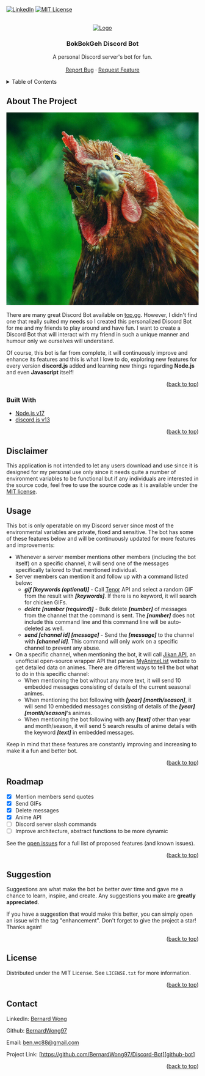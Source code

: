 <div id="top"/>

[![LinkedIn][linkedin-shield]][linkedin-url]
[![MIT License][license-shield]][license-url]


<br />
<div align="center">
  <a href="https://github.com/BernardWong97/DiscordBot">
    <img src="attachments/discord_logo.svg" alt="Logo" width="80" height="80">
  </a>

  <h3 align="center">BokBokGeh Discord Bot</h3>

  <p align="center">
    A personal Discord server's bot for fun.
    <br />
    <br />
    <a href="https://github.com/BernardWong97/Discord-Bot/issues">Report Bug</a>
    ·
    <a href="https://github.com/BernardWong97/Discord-Bot/issues">Request Feature</a>
  </p>
</div>


<details>
  <summary>Table of Contents</summary>
  <ol>
    <li>
      <a href="#about-the-project">About The Project</a>
      <ul>
        <li><a href="#built-with">Built With</a></li>
      </ul>
    </li>
    <li><a href="#disclaimer">Disclaimer</a></li>
    <li><a href="#usage">Usage</a></li>
    <li><a href="#roadmap">Roadmap</a></li>
    <li><a href="#suggestion">Suggestion</a></li>
    <li><a href="#license">License</a></li>
    <li><a href="#contact">Contact</a></li>
  </ol>
</details>


## About The Project

[![Product Name Screen Shot][product-screenshot]](https://github.com/BernardWong97/Discord-Bot)

There are many great Discord Bot available on <a href="https://top.gg">top.gg</a>. However, I didn't find one that really suited my needs so I created this personalized Discord Bot for me and my friends to play around and have fun. I want to create a Discord Bot that will interact with my friend in such a unique manner and humour only we ourselves will understand.

Of course, this bot is far from complete, it will continuously improve and enhance its features and this is what I love to do, exploring new features for every version **discord.js** added and learning new things regarding **Node.js** and even **Javascript** itself!


<p align="right">(<a href="#top">back to top</a>)</p>


### Built With

* [Node.js v17](https://nodejs.org/)
* [discord.js v13](https://discord.js.org/)

<p align="right">(<a href="#top">back to top</a>)</p>


## Disclaimer

This application is not intended to let any users download and use since it is designed for my personal use only since it needs quite a number of environment variables to be functional but if any individuals are interested in the source code, feel free to use the source code as it is available under the <a href="https://github.com/BernardWong97/Discord-Bot/blob/master/LICENSE.txt">MIT license</a>.


## Usage

This bot is only operatable on my Discord server since most of the environmental variables are private, fixed and sensitive. The bot has some of these features below and will be continuously updated for more features and improvements:

* Whenever a server member mentions other members (including the bot itself) on a specific channel, it will send one of the messages specifically tailored to that mentioned individual.
* Server members can mention it and follow up with a command listed below:
  * ***gif [keywords (optional)]*** - Call [Tenor](https://tenor.com) API and select a random GIF from the result with ***[keywords]***. If there is no keyword, it will search for chicken GIFs.
  * ***delete [number (required)]*** - Bulk delete ***[number]*** of messages from the channel that the command is sent. The ***[number]*** does not include this command line and this command line will be auto-deleted as well.
  * ***send [channel id] [message]*** - Send the ***[message]*** to the channel with ***[channel id]***. This command will only work on a specific channel to prevent any abuse.
* On a specific channel, when mentioning the bot, it will call [Jikan API](https://jikan.moe), an unofficial open-source wrapper API that parses [MyAnimeList](https://myanimelist.net) website to get detailed data on animes. There are different ways to tell the bot what to do in this specific channel:
  * When mentioning the bot without any more text, it will send 10 embedded messages consisting of details of the current seasonal animes.
  * When mentioning the bot following with ***[year]*** ***[month/season]***, it will send 10 embedded messages consisting of details of the ***[year]*** ***[month/season]***'s animes.
  * When mentioning the bot following with any ***[text]*** other than year and month/season, it will send 5 search results of anime details with the keyword ***[text]*** in embedded messages.

Keep in mind that these features are constantly improving and increasing to make it a fun and better bot.

<p align="right">(<a href="#top">back to top</a>)</p>


## Roadmap

- [x] Mention members send quotes
- [x] Send GIFs
- [x] Delete messages
- [x] Anime API
- [ ] Discord server slash commands
- [ ] Improve architecture, abstract functions to be more dynamic

See the [open issues](https://github.com/BernardWong97/Discord-Bot/issues) for a full list of proposed features (and known issues).

<p align="right">(<a href="#top">back to top</a>)</p>


## Suggestion

Suggestions are what make the bot be better over time and gave me a chance to learn, inspire, and create. Any suggestions you make are **greatly appreciated**.

If you have a suggestion that would make this better, you can simply open an issue with the tag "enhancement".
Don't forget to give the project a star! Thanks again!

<p align="right">(<a href="#top">back to top</a>)</p>


## License

Distributed under the MIT License. See `LICENSE.txt` for more information.

<p align="right">(<a href="#top">back to top</a>)</p>


## Contact

LinkedIn: [Bernard Wong][linkedin-url]

Github: [BernardWong97][github-me]

Email: [ben.wc88@gmail.com](mailto:ben.wc88@gmail.com)

Project Link: [https://github.com/BernardWong97/Discord-Bot][github-bot]

<p align="right">(<a href="#top">back to top</a>)</p>


[license-shield]: https://img.shields.io/github/license/othneildrew/Best-README-Template.svg?style=for-the-badge
[license-url]: https://github.com/BernardWong97/Discord-Bot/blob/master/LICENSE.txt
[linkedin-shield]: https://img.shields.io/badge/-LinkedIn-black.svg?style=for-the-badge&logo=linkedin&colorB=555
[linkedin-url]: https://www.linkedin.com/in/bernard-wong-404231152/
[product-screenshot]: attachments/profile_picture.jpeg
[github-bot]: https://github.com/BernardWong97/Discord-Bot
[github-me]: https://github.com/BernardWong97
